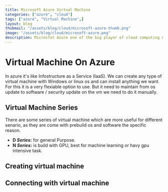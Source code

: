 ```yaml
---
title: Microsoft Azure Virtual Machine
categories: ["azure", "cloud"]
tags: ["azure", "Virtual Machine",]
layout: blog
thubmail: "/assets/blog/cloud/microsoft-azure-thumb.png"
image: "/assets/blog/cloud/microsoft-azure.png"
description: Microsfot Azure one of the big player of cloud computing market. 
---
```


# Virtual Machine On Azure 
In azure it's like Infostructure as a Service (IaaS). We can create any type of virtual machine with Windows or linux os and can install anything we want. For this it is a very flexiable option to use. But it need to maintain from os update to software / security update on the vm we need to do it manually. 

## Virtual Machine Series 
There are some series of virtual machine which are more useful for different senario, as they are come with prebuild os and software the specific reason. 

- __D *Series:*__ for general Purpose.
- __N *Series:*__ is build with GPU, best for machine learning or havy gpu intensive task. 


## Creating virtual machine 

## Connecting with virtual machine 

